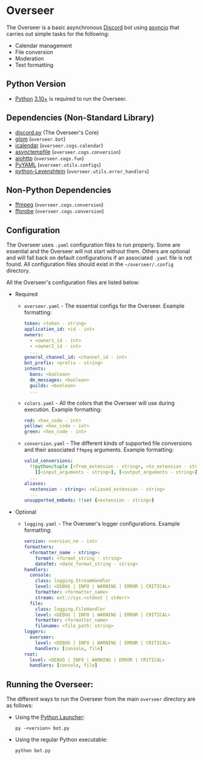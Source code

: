 # Overseer

The Overseer is a basic asynchronous [Discord](https://discord.com/) bot using [asyncio](https://docs.python.org/3/library/asyncio.html) that carries out simple tasks for the following:

- Calendar management
- File conversion
- Moderation
- Text formatting

## Python Version

- [Python](https://www.python.org/) [3.10+](https://www.python.org/downloads/release/python-3100/) is required to run the Overseer.

## Dependencies (Non-Standard Library)

- [discord.py](https://discordpy.readthedocs.io/en/stable/) (The Overseer's Core)
- [glom](https://glom.readthedocs.io/en/latest/index.html) (`overseer.bot`)
- [icalendar](https://icalendar.readthedocs.io/en/latest/#) (`overseer.cogs.calendar`)
- [asynctempfile](https://pypi.org/project/asynctempfile/) (`overseer.cogs.conversion`)
- [aiohttp](https://docs.aiohttp.org/en/stable/) (`overseer.cogs.fun`)
- [PyYAML](https://pyyaml.org/wiki/PyYAMLDocumentation) (`overseer.utils.configs`)
- [python-Levenshtein](https://www.coli.uni-saarland.de/courses/LT1/2011/slides/Python-Levenshtein.html) (`overseer.utils.error_handlers`)

## Non-Python Dependencies

- [ffmpeg](https://www.ffmpeg.org/) (`overseer.cogs.conversion`)
- [ffprobe](https://ffmpeg.org/ffprobe.html) (`overseer.cogs.conversion`)

## Configuration

The Overseer uses `.yaml` configuration files to run properly. Some are essential and the Overseer will not start without them. Others are optional and will fall back on default configurations if an associated `.yaml` file is not found. All configuration files should exist in the `~/overseer/.config` directory.

All the Overseer's configuration files are listed below:

- Required

  - `overseer.yaml` - The essential configs for the Overseer. Example formatting:

    ```yaml
    token: <token - string>
    application_id: <id - int>
    owners:
      - <owner1_id - int>
      - <owner2_id - int>
      ...
    general_channel_id: <channel_id - int>
    bot_prefix: <prefix - string>
    intents:
      bans: <boolean>
      dm_messages: <boolean>
      guilds: <boolean>
      ...
    ```

  - `colors.yaml` - All the colors that the Overseer will use during execution. Example formatting:

    ```yaml
    red: <hex_code - int>
    yellow: <hex_code - int>
    green: <hex_code - int>
    ```

  - `conversion.yaml` - The different kinds of supported file conversions and their associated `ffmpeg` arguments. Example formatting:

    ```yaml
    valid_conversions:
      !!python/tuple [<from_extension - string>, <to_extension - string>]:
        [[<input_arguments - string>], [<output_arguments - string>]]
      ...
    aliases:
      <extension - string>: <aliased_extension - string>
      ...
    unsupported_embeds: !!set {<extension - string>}
    ```

- Optional

  - `logging.yaml` - The Overseer's logger configurations. Example formatting:

    ```yaml
    version: <version_no - int>
    formatters:
      <formatter_name - string>:
        format: <format_string - string>
        datefmt: <date_format_string - string>
    handlers:
      console:
        class: logging.StreamHandler
        level: <DEBUG | INFO | WARNING | ERROR | CRITICAL>
        formatter: <formatter_name>
        stream: ext://sys.<stdout | stderr>
      file:
        class: logging.FileHandler
        level: <DEBUG | INFO | WARNING | ERROR | CRITICAL>
        formatter: <formatter_name>
        filename: <file_path: string>
    loggers:
      overseer:
        level: <DEBUG | INFO | WARNING | ERROR | CRITICAL>
        handlers: [console, file]
    root:
      level: <DEBUG | INFO | WARNING | ERROR | CRITICAL>
      handlers: [console, file]
    ```

## Running the Overseer:

The different ways to run the Overseer from the main `overseer` directory are as follows:

- Using the [Python Launcher](https://www.python.org/dev/peps/pep-0397/):

  ```
  py -<version> bot.py
  ```

- Using the regular Python executable:

  ```
  python bot.py
  ```

